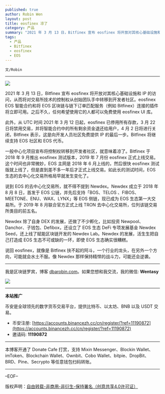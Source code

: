 ```yaml
---
published: true
author: Robin Wen
layout: post
title: eosfinex 凉了
category: 产品
summary: "2021 年 3 月 13 日，Bitfinex 宣布 eosfinex 将开放对其核心基础设施和 IP 的访问，从而将对交易所技术的控制权从创始团队手中转移到开发者社区。eosfinex EOS 智能合约和将 EOS 区块链与链下订单匹配服务（例如 Bitfinex）连接的插件将立即可用。之后不久，任何希望使用它的人都可以免费使用 eosfinex UI 库。说回 eosfinex，就像是 Bitfinex 扶不起的阿斗，一个行业的龙头，在另外一个方向，可能就会水土不服。像 Newdex 那样保持精悍的战斗力，可能还会逆袭。"
tags:
  - 产品
  - Bitfinex
  - eosfinex
  - EOS
---
```


`文/Robin`

***

![](https://cdn.dbarobin.com/pqku6ts.png)

2021 年 3 月 13 日，Bitfinex 宣布 eosfinex 将开放对其核心基础设施和 IP 的访问，从而将对交易所技术的控制权从创始团队手中转移到开发者社区。eosfinex EOS 智能合约和将 EOS 区块链与链下订单匹配服务（例如 Bitfinex）连接的插件将立即可用。之后不久，任何希望使用它的人都可以免费使用 eosfinex UI 库。

此外，从 UTC 时间 2021 年 3 月 12 日起，eosfinex 已停用所有存款，3 月 22 日将禁用交易，并将智能合约中的所有剩余资金退还给用户，4 月 2 日将进行关闭，Bitfinex 表示，这是向开发人员社区免费提供 IP 的最后一步。Bitfinex 将继续支持 EOS 社区和 EOS 代币。

一般中心化项目宣布将控制权转移到开发者社区，就意味着凉了。Bitfinex 于 2018 年 9 月推出 eosfinex 测试版本，2019 年 7 月份 eosfinex 正式上线交易。这个时间也非常微妙，EOS 主网是 2018 年 6 月上线的，然后很快 eosfinex 测试版就上线了，但是直到差不多一年后才正式上线交易。如此长的测试时间，EOS 生态的去中心化交易所格局早就发生变化了。

说到 EOS 的去中心化交易所，就不得不提到 Newdex。Newdex 成立于 2018 年 8 月 8 日，首发于 EOS 公链，并先后支持「BOS、TELOS 、FIBOS、MEETONE、ENU、WAX、LYNX」等 EOS 侧链，现已成为 EOS 生态第一大交易所。于 2019 年 8 月联合官方正式上线 TRON 去中心化交易所，位列该链交易所类目的前五名。

Newdex 除了自身 DEX 的发展，还做了不少孵化，比如投资 Newpool、Danchor、子钱包、Defibox，还设立了 EOS 生态 DeFi 专项发展基金 Newdex Seed，还上线了赋能区块链开发的 Newdex Lab。Newdex 的发展，活生生把自己打造成 EOS 生态不可或缺的一环，即使 EOS 生态确实很糟糕。

说回 eosfinex，就像是 Bitfinex 扶不起的阿斗，一个行业的龙头，在另外一个方向，可能就会水土不服。像 Newdex 那样保持精悍的战斗力，可能还会逆袭。

***

我是区块链罗宾，博客 [dbarobin.com](https://dbarobin.com/)。如果您想和我交流，我的微信: **Wentasy**

![](https://cdn.dbarobin.com/v4yywe2.png)

***

**本站推广**

币安是全球领先的数字货币交易平台，提供比特币、以太坊、BNB 以及 USDT 交易。

* 币安注册: [https://accounts.binancezh.cc/cn/register/?ref=11190872](https://accounts.binancezh.cc/cn/register/?ref=11190872)
* 邀请码: **11190872**

***

本博客开通了 Donate Cafe 打赏，支持 Mixin Messenger、Blockin Wallet、imToken、Blockchain Wallet、Ownbit、Cobo Wallet、bitpie、DropBit、BRD、Pine、Secrypto 等任意钱包扫码转账。

<center>
    <div class="--donate-button"
         data-button-id="f8b9df0d-af9a-460d-8258-d3f435445075"
    ></div>
</center>

***

–EOF–

版权声明：[自由转载-非商用-非衍生-保持署名（创意共享4.0许可证）](http://creativecommons.org/licenses/by-nc-nd/4.0/deed.zh)